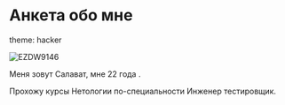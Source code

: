 # Анкета обо мне 
theme: hacker

 ![EZDW9146](https://user-images.githubusercontent.com/120785005/208937154-88a6a68d-e011-4130-958b-0b9423eeceb1.JPG)

Меня зовут Салават, мне 22 года .

Прохожу курсы Нетологии по-специальности Инженер тестировщик.

